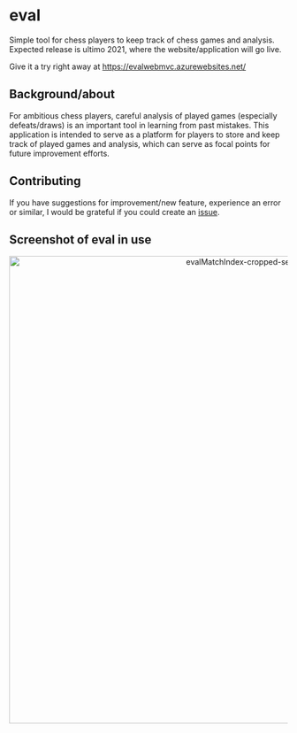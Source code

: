 # eval
Simple tool for chess players to keep track of chess games and analysis. Expected release is ultimo 2021, where the website/application will go live.

Give it a try right away at https://evalwebmvc.azurewebsites.net/

## Background/about
For ambitious chess players, careful analysis of played games (especially defeats/draws) is an important tool in learning from past mistakes. This application is intended to serve as a platform for players to store and keep track of played games and analysis, which can serve as focal points for future improvement efforts.

## Contributing
If you have suggestions for improvement/new feature, experience an error or similar, I would be grateful if you could create an [issue](https://github.com/mnabe/eval/issues). 

## Screenshot of eval in use
<p align="center">
  <img width="845" alt="evalMatchIndex-cropped-second" src="https://user-images.githubusercontent.com/32497085/139532882-7f5ad3f0-ae6d-4d7d-941c-dcdbf89fcc31.png">
</p>
